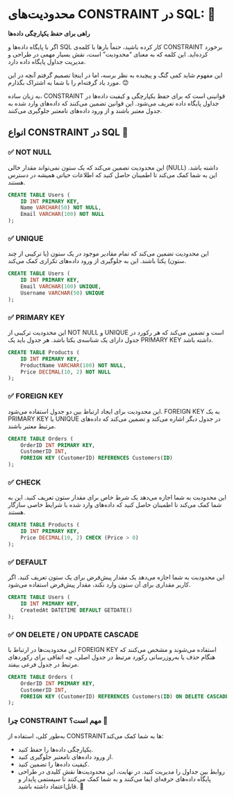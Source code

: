 # محدودیت‌های CONSTRAINT در SQL: 🚀

**راهی برای حفظ یکپارچگی داده‌ها**

اگر با پایگاه داده‌ها و SQL کار کرده باشید، حتماً بارها با کلمه‌ی CONSTRAINT برخورد کرده‌اید. این کلمه که به معنای “محدودیت” است، نقش بسیار مهمی در طراحی و مدیریت جداول پایگاه داده دارد.

این مفهوم شاید کمی گنگ و پیچیده به نظر برسه، اما در اینجا تصمیم گرفتم آنچه در این مورد یاد گرفته‌ام را با شما به اشتراک بگذارم. 😊

به زبان ساده، CONSTRAINT قوانینی است که برای حفظ یکپارچگی و کیفیت داده‌ها در جداول پایگاه داده تعریف می‌شود. این قوانین تضمین می‌کنند که داده‌های وارد شده به جدول معتبر باشند و از ورود داده‌های نامعتبر جلوگیری می‌کنند.

## انواع CONSTRAINT در SQL 📌

### ✅ NOT NULL

این محدودیت تضمین می‌کند که یک ستون نمی‌تواند مقدار خالی (NULL) داشته باشد. این به شما کمک می‌کند تا اطمینان حاصل کنید که اطلاعات حیاتی همیشه در دسترس هستند.

```sql
CREATE TABLE Users (
    ID INT PRIMARY KEY,
    Name VARCHAR(50) NOT NULL,
    Email VARCHAR(100) NOT NULL
);
```


### ✅ UNIQUE

این محدودیت تضمین می‌کند که تمام مقادیر موجود در یک ستون (یا ترکیبی از چند ستون) یکتا باشند. این به جلوگیری از ورود داده‌های تکراری کمک می‌کند.

```sql
CREATE TABLE Users (
    ID INT PRIMARY KEY,
    Email VARCHAR(100) UNIQUE,
    Username VARCHAR(50) UNIQUE
);
```


### ✅ PRIMARY KEY

این محدودیت ترکیبی از NOT NULL و UNIQUE است و تضمین می‌کند که هر رکورد در جدول دارای یک شناسه‌ی یکتا باشد. هر جدول باید یک PRIMARY KEY داشته باشد.

```sql
CREATE TABLE Products (
    ID INT PRIMARY KEY,
    ProductName VARCHAR(100) NOT NULL,
    Price DECIMAL(10, 2) NOT NULL
);
```


### ✅ FOREIGN KEY

این محدودیت برای ایجاد ارتباط بین دو جدول استفاده می‌شود. FOREIGN KEY به یک PRIMARY KEY یا UNIQUE در جدول دیگر اشاره می‌کند و تضمین می‌کند که داده‌های مرتبط معتبر باشند.

```sql 
CREATE TABLE Orders (
    OrderID INT PRIMARY KEY,
    CustomerID INT,
    FOREIGN KEY (CustomerID) REFERENCES Customers(ID)
);
```


### ✅ CHECK

این محدودیت به شما اجازه می‌دهد یک شرط خاص برای مقدار ستون تعریف کنید. این به شما کمک می‌کند تا اطمینان حاصل کنید که داده‌های وارد شده با شرایط خاصی سازگار هستند.

```sql
CREATE TABLE Products (
    ID INT PRIMARY KEY,
    Price DECIMAL(10, 2) CHECK (Price > 0)
);
```


### ✅ DEFAULT

این محدودیت به شما اجازه می‌دهد یک مقدار پیش‌فرض برای یک ستون تعریف کنید. اگر کاربر مقداری برای آن ستون وارد نکند، مقدار پیش‌فرض استفاده می‌شود.

```sql
CREATE TABLE Users (
    ID INT PRIMARY KEY,
    CreatedAt DATETIME DEFAULT GETDATE()
);
```


### ✅ ON DELETE / ON UPDATE CASCADE

این محدودیت‌ها در ارتباط با FOREIGN KEY استفاده می‌شوند و مشخص می‌کنند که هنگام حذف یا به‌روزرسانی رکورد مرتبط در جدول اصلی، چه اتفاقی برای رکوردهای مرتبط در جدول فرعی بیفتد.

```sql
CREATE TABLE Orders (
    OrderID INT PRIMARY KEY,
    CustomerID INT,
    FOREIGN KEY (CustomerID) REFERENCES Customers(ID) ON DELETE CASCADE
);
```


### چرا CONSTRAINT مهم است؟ 🤔

به‌طور کلی، استفاده از CONSTRAINT‌ها به شما کمک می‌کند:

- یکپارچگی داده‌ها را حفظ کنید.
- از ورود داده‌های نامعتبر جلوگیری کنید.
- کیفیت داده‌ها را تضمین کنید.
- روابط بین جداول را مدیریت کنید.
  در نهایت، این محدودیت‌ها نقش کلیدی در طراحی پایگاه داده‌های حرفه‌ای ایفا می‌کنند و به شما کمک می‌کنند تا سیستمی پایدار و قابل‌اعتماد داشته باشید. 💪

